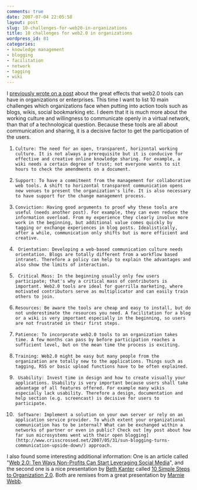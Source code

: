 ```yaml
---
comments: true
date: 2007-07-04 22:05:58
layout: post
slug: 10-challenges-for-web20-in-organizations
title: 10 challenges for web2.0 in organizations
wordpress_id: 81
categories:
- knowledge management
- blogging
- facilitation
- network
- tagging
- wiki
---
```


I [previously wrote on a post](http://www.crisscrossed.net/2007/06/10/what-is-enterprise20-five-pillars-for-efficient-knowledge-sharing/) about the great effects that web2.0 tools can have in organizations or enterprises. This time I want to list 10 main challenges which organizations face when putting into action tools such as blogs, wikis, social bookmarking etc. I deem that it is much more about the working culture and willingness to communicate openly in a virtual network, than that of a technological question. Because these tools are all about communication and sharing, it is a decisive factor to get the participation of the users.



	
  1.     Culture: The need for an open, transparent, horizontal working culture. It is not always a prerequisite but it is conducive for effective and creative online knowledge sharing. For example, a wiki needs a certain degree of trust; not everyone wants to sit hours to check the amendments on a document.

	
  2.     Support: To have a commitment from the management for collaborative web tools. A shift to horizontal transparent communication opens new venues to present the organization's life. It is also necessary to have support for the change management process.

	
  3.     Conviction: Having good arguments to proof why these tools are useful (needs another post). For example, they can even reduce the information overload. From my experience they clearly involve more work in the beginning, but additional value comes quickly by tagging or exchange experiences in blog posts. Idealistically, after a while, communication only shifts but is more efficient and creative.

	
  4.      Orientation: Developing a web-based communication culture needs orientation. Blogs are totally different from a workflow based intranet. Therefore a policy can help to explain the advantages and also show the limits of interaction.

	
  5.      Critical Mass: In the beginning usually only few users participate; that's why a critical mass of contributors is important. Web2.0 tools are ideal for guerrilla marketing, where motivated contributors serve as multiplicator and can easily train others to join.

	
  6.     Resources: Be aware the tools are cheap and easy to install, but do not underestimate the resources you need. A facilitation for a blog or a wiki is very important especially in the beginning, so users are not frustrated in their first steps.

	
  7.     Patience: To incorporate web2.0 tools to an organization takes time. A few months can pass by before participation reaches a sufficient level, but on the mean time the process is exciting.

	
  8.     Training: Web2.0 might be easy but many people from the organization are totally new to the applications. Things such as tagging, RSS or basic upload functions have to be often explained.

	
  9.      Usability: Invest time in design and how to create visually your applications. Usability is very important because users shall take advantage of all features offered. For example many wikis especially lack usability. Therefore a design, documentation and help section (e.g. screencast) is decisive for users to participate.

	
  10.      Software: Implement a solution on your own server or rely on an application service provider. To which extent your organizational communication has to be internal? What can be exchanged within a networks of partner or even in public? Check out [my post about how far sun microsystems went with their open blogging](http://www.crisscrossed.net/2007/05/31/sun-blogging-turns-communication-upside-down/) approach.


I also found some interesting additional information: One is an article called "[Web 2.0: Ten Ways Non-Profits Can Start Leveraging Social Media](http://www.masternewmedia.org/news/2006/10/12/web_20_ten_ways_nonprofits.htm)", and the second one is a nice presentation by [Beth Kanter](http://beth.typepad.com/) called [10 Simple Steps to Organization 2.0](http://ncna.wikispaces.com/). Both are remixes from a great presentation by [Marnie Webb](http://www.ext337.org/).
